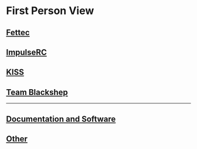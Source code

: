 # First Person View

## [Fettec](fettec.md)
## [ImpulseRC](impulserc.md)
## [KISS](kiss.md)
## [Team Blackshep](team-blacksheep.md)
---
## [Documentation and Software](documentation-software.md)
## [Other](esc-fc-gps.md)

<!--
![](images/kiss-fltctrl.png) 
![](images/fettec.png)
![](images/team-blacksheep.png)
![](images/impulserc.png)
-->